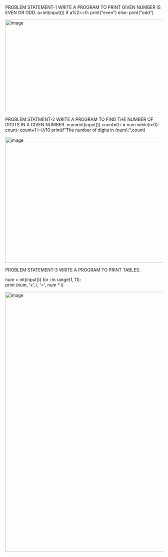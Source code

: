 PROBLEM STATEMENT-1 
WRITE A PROGRAM TO PRINT GIVEN NUMBER IS EVEN OR ODD.
a=int(input())
if a%2==0:
    print("even")
else:
    print("odd") 


    
<img width="962" height="296" alt="image" src="https://github.com/user-attachments/assets/04a07cfb-108e-47e1-bbd6-239782fe12f5" />






PROBLEM STATMENT-2
WRITE A PROGRAM TO FIND THE NUMBER OF DIGITS IN A GIVEN NUMBER.
num=int(input())
count=0
i = num
while(i>0):
    count=count+1
    i=i//10
print(f"The number of digits in {num}:",count)




<img width="1915" height="402" alt="image" src="https://github.com/user-attachments/assets/cf3562a4-00ca-475f-a7b4-420e61a7f3ac" />



PROBLEM STATEMENT-3
WRITE A PROGRAM TO PRINT TABLES.

num = int(input()) 
for i in range(1, 11):      
   print (num, 'x', i, '=', num * i)




<img width="1918" height="830" alt="image" src="https://github.com/user-attachments/assets/d1d07f26-abea-440d-99da-5c3909ef6ac5" />

